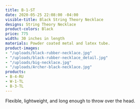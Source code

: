 ```yaml
---
title: B-1-ST
date: 2020-05-25 22:08:00 -04:00
visible-title: Black String Theory Necklace
designs: String Theory Necklace
product-colors: Black
price: 775
width: 30 inches in length
materials: Powder coated metal and latex tube.
product-images:
- "/uploads/black-rubber-necklace.jpg"
- "/uploads/black-rubber-necklace_detail.jpg"
- "/uploads/big-necklace.jpg"
- "/uploads/Archer-black-necklace.jpg"
products:
- B-4-RU
- W-1-TL
- B-3-TL
---
```


Flexible, lightweight, and long enough to throw over the head. 